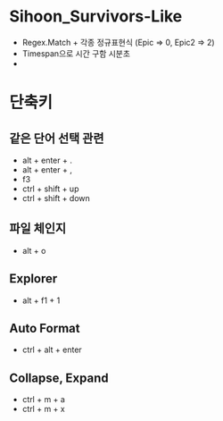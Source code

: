 # Sihoon_Survivors-Like
 

- Regex.Match + 각종 정규표현식 (Epic => 0, Epic2 => 2)
- Timespan으로 시간 구함 시분초
- 



# 단축키
## 같은 단어 선택 관련
- alt + enter + .
- alt + enter + ,
- f3
- ctrl + shift + up
- ctrl + shift + down

## 파일 체인지
- alt + o

## Explorer
- alt + f1 + 1

## Auto Format
- ctrl + alt + enter

## Collapse, Expand
- ctrl + m + a
- ctrl + m + x